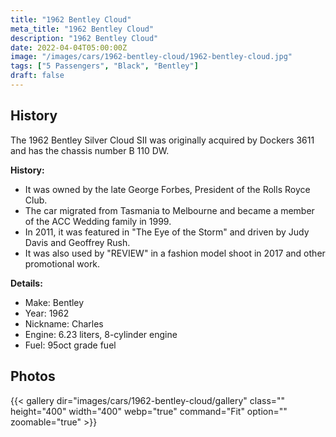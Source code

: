 ```yaml
---
title: "1962 Bentley Cloud"
meta_title: "1962 Bentley Cloud"
description: "1962 Bentley Cloud"
date: 2022-04-04T05:00:00Z
image: "/images/cars/1962-bentley-cloud/1962-bentley-cloud.jpg"
tags: ["5 Passengers", "Black", "Bentley"]
draft: false
---
```

## History
The 1962 Bentley Silver Cloud SII was originally acquired by Dockers 3611 and has the chassis number B 110 DW.

**History:**
- It was owned by the late George Forbes, President of the Rolls Royce Club.
- The car migrated from Tasmania to Melbourne and became a member of the ACC Wedding family in 1999.
- In 2011, it was featured in "The Eye of the Storm" and driven by Judy Davis and Geoffrey Rush.
- It was also used by "REVIEW" in a fashion model shoot in 2017 and other promotional work.

**Details:**
- Make: Bentley
- Year: 1962
- Nickname: Charles
- Engine: 6.23 liters, 8-cylinder engine
- Fuel: 95oct grade fuel

## Photos
{{< gallery dir="images/cars/1962-bentley-cloud/gallery" class="" height="400" width="400" webp="true" command="Fit" option="" zoomable="true" >}}
